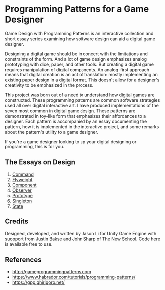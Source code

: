 # Programming Patterns for a Game Designer
Game Design with Programming Patterns is an interactive collection and short essay series examining how software design can aid a digital game designer.

Designing a digital game should be in concert with the limitations and constraints of the form. And a lot of game design emphasizes analog prototyping with dice, paper, and other tools. But creating a digital game requires manipulation of digital components. An analog-first approach means that digital creation is an act of translation: mostly implementing an existing paper design in a digital format. This doesn't allow for a designer's creativity to be emphasized in the process.

This project was born out of a need to understand how digital games are constructed. These programming patterns are common software strategies used all over digital interactive art. I have produced implementations of the seven most common in digital game design. These patterns are demonstrated in toy-like form that emphasizes their affordances to a designer. Each pattern is accompanied by an essay documenting the pattern, how it is implemented in the interactive project, and some remarks about the pattern's utility to a game designer.

If you're a game designer looking to up your digital designing or programming, this is for you.

## The Essays on Design

1. [Command](https://blog.devgenius.io/a-game-designers-thoughts-on-programming-patterns-command-pattern-4f6329f9b30d)
2. [Flyweight](https://blog.devgenius.io/game-design-with-programming-patterns-flyweight-6914f1cc4772)
3. [Component](https://blog.devgenius.io/game-design-with-component-pattern-2e79c9a62221)
4. [Observer](https://blog.devgenius.io/game-design-with-observer-pattern-3368561f40f5)
5. [Prototype](https://blog.devgenius.io/game-design-with-prototype-pattern-d9a839814ef0)
6. [Singleton](https://blog.devgenius.io/game-design-with-singleton-pattern-21685f7a43bb)
7. [State](https://blog.devgenius.io/game-design-with-state-pattern-2844e5f75ba4)

## Credits
Designed, developed, and written by Jason Li for Unity Game Engine with suopport from Justin Bakse and John Sharp of The New School. Code here is available free to use.

## References

* http://gameprogrammingpatterns.com 
* https://www.habrador.com/tutorials/programming-patterns/
* https://gpp.ghirigoro.net/
